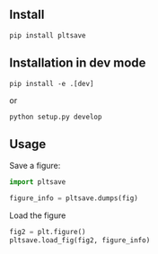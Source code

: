 ## Install

`pip install pltsave`

## Installation in dev mode

`pip install -e .[dev]`

or

`python setup.py develop`

## Usage

Save a figure:

```python
import pltsave

figure_info = pltsave.dumps(fig)
```

Load the figure

```python
fig2 = plt.figure()
pltsave.load_fig(fig2, figure_info)
```
